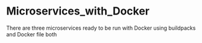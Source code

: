 # Microservices_with_Docker
There are three microservices ready to be run with Docker using buildpacks and  Docker  file both
